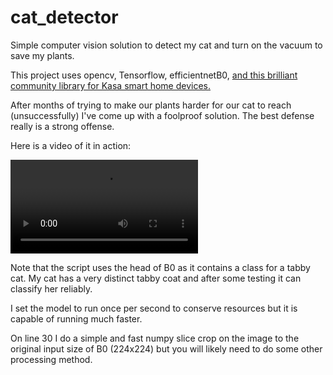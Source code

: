 # cat_detector
Simple computer vision solution to detect my cat and turn on the vacuum to save my plants.

This project uses opencv, Tensorflow, efficientnetB0, [and this brilliant community library for Kasa smart home devices.](https://github.com/python-kasa/python-kasa)

After months of trying to make our plants harder for our cat to reach (unsuccessfully) I've come up with a foolproof solution. The best defense really is a strong offense.

Here is a video of it in action:

<video controls>
  <source src="cat_defense.mp4" type="video/mp4">
  Your browser does not support the video tag.
</video>

Note that the script uses the head of B0 as it contains a class for a tabby cat. My cat has a very distinct tabby coat and after some testing it can classify her reliably.

I set the model to run once per second to conserve resources but it is capable of running much faster.

On line 30 I do a simple and fast numpy slice crop on the image to the original input size of B0 (224x224) but you will likely need to do some other processing method.
